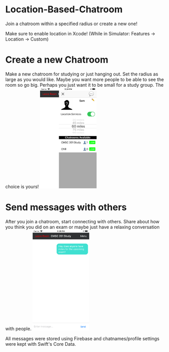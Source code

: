 # Location-Based-Chatroom
Join a chatroom within a specified radius or create a new one!


Make sure to enable location in Xcode! (While in Simulator: Features -> Location -> Custom)

<h1>Create a new Chatroom</h1>
Make a new chatroom for studying or just hanging out. Set the radius as large as you would like. Maybe you want more people to be able to see the room so go big. Perhaps you just want it to be small for a study group. The choice is yours!

<img src="https://github.com/119thomas/Location-Based-Chatroom/blob/master/screenshots/sideMenu.png" width=35% height=35%>                                 

<h1>Send messages with others</h1>
After you join a chatroom, start connecting with others. Share about how you think you did on an exam or maybe just have a relaxing conversation with people. 

<img src="https://github.com/119thomas/Location-Based-Chatroom/blob/master/screenshots/chatroom.png" width=35% height=35%>

All messages were stored using Firebase and chatnames/profile settings were kept with Swift's Core Data. 
